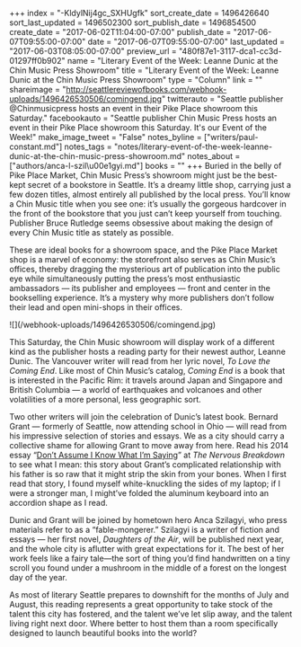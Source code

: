 +++
index = "-KldylNij4gc_SXHUgfk"
sort_create_date = 1496426640
sort_last_updated = 1496502300
sort_publish_date = 1496854500
create_date = "2017-06-02T11:04:00-07:00"
publish_date = "2017-06-07T09:55:00-07:00"
date = "2017-06-07T09:55:00-07:00"
last_updated = "2017-06-03T08:05:00-07:00"
preview_url = "480f87e1-3117-dca1-cc3d-01297ff0b902"
name = "Literary Event of the Week: Leanne Dunic at the Chin Music Press Showroom"
title = "Literary Event of the Week: Leanne Dunic at the Chin Music Press Showroom"
type = "Column"
link = ""
shareimage = "http://seattlereviewofbooks.com/webhook-uploads/1496426530506/comingend.jpg"
twitterauto = "Seattle publisher @Chinmusicpress hosts an event in their Pike Place showroom this Saturday."
facebookauto = "Seattle publisher Chin Music Press hosts an event in their Pike Place showroom this Saturday. It's our Event of the Week!"
make_image_tweet = "False"
notes_byline = ["writers/paul-constant.md"]
notes_tags = "notes/literary-event-of-the-week-leanne-dunic-at-the-chin-music-press-showroom.md"
notes_about = ["authors/anca-l-szil\u00e1gyi.md"]
books = ""
+++
Buried in the belly of Pike Place Market, Chin Music Press’s showroom might just be the best-kept secret of a bookstore in Seattle. It’s a dreamy little shop, carrying just a few dozen titles, almost entirely all published by the local press. You’ll know a Chin Music title when you see one: it’s usually the gorgeous hardcover in the front of the bookstore that you just can’t keep yourself from touching. Publisher Bruce Rutledge seems obsessive about making the design of every Chin Music title as stately as possible. 

These are ideal books for a showroom space, and the Pike Place Market shop is a marvel of economy: the storefront also serves as Chin Music’s offices, thereby dragging the mysterious art of publication into the public eye while simultaneously putting the press’s most enthusiastic ambassadors &mdash; its publisher and employees &mdash; front and center in the bookselling experience. It’s a mystery why more publishers don’t follow their lead and open mini-shops in their offices.

<p class="image-left">![](/webhook-uploads/1496426530506/comingend.jpg)</p>

This Saturday, the Chin Music showroom will display work of a different kind as the publisher hosts a reading party for their newest author, Leanne Dunic. The Vancouver writer will read from her lyric novel, *To Love the Coming End*. Like most of Chin Music’s catalog, *Coming End* is a book that is interested in the Pacific Rim: it travels around Japan and Singapore and British Columbia &mdash; a world of earthquakes and volcanoes and other volatilities of a more personal, less geographic sort.

Two other writers will join the celebration of Dunic’s latest book. Bernard Grant &mdash; formerly of Seattle, now attending school in Ohio &mdash; will read from his impressive selection of stories and essays. We as a city should carry a collective shame for allowing Grant to move away from here. Read his 2014 essay “[Don’t Assume I Know What I’m Saying]( http://thenervousbreakdown.com/bgrant/2014/10/dont-assume-i-know-what-im-saying/)” at *The Nervous Breakdown* to see what I mean: this story about Grant’s complicated relationship with his father is so raw that it might strip the skin from your bones. When I first read that story, I found myself white-knuckling the sides of my laptop; if I were a stronger man, I might’ve folded the aluminum keyboard into an accordion shape as I read.

Dunic and Grant will be joined by hometown hero Anca Szilagyi, who press materials refer to as a “fable-mongerer.” Szilagyi is a writer of fiction and essays &mdash; her first novel, *Daughters of the Air*, will be published next year, and the whole city is aflutter with great expectations for it. The best of her work feels like a fairy tale—the sort of thing you’d find handwritten on a tiny scroll you found under a mushroom in the middle of a forest on the longest day of the year.

As most of literary Seattle prepares to downshift for the months of July and August, this reading represents a great opportunity to take stock of the talent this city has fostered, and the talent we’ve let slip away, and the talent living right next door. Where better to host them than a room specifically designed to launch beautiful books into the world?